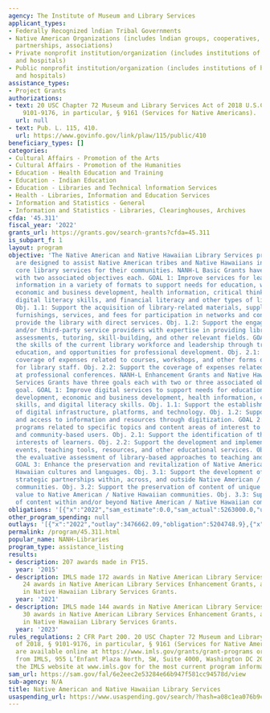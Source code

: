 ```yaml
---
agency: The Institute of Museum and Library Services
applicant_types:
- Federally Recognized lndian Tribal Governments
- Native American Organizations (includes lndian groups, cooperatives, corporations,
  partnerships, associations)
- Private nonprofit institution/organization (includes institutions of higher education
  and hospitals)
- Public nonprofit institution/organization (includes institutions of higher education
  and hospitals)
assistance_types:
- Project Grants
authorizations:
- text: 20 USC Chapter 72 Museum and Library Services Act of 2018 U.S.C. &sect; §
    9101-9176, in particular, § 9161 (Services for Native Americans).
  url: null
- text: Pub. L. 115, 410.
  url: https://www.govinfo.gov/link/plaw/115/public/410
beneficiary_types: []
categories:
- Cultural Affairs - Promotion of the Arts
- Cultural Affairs - Promotion of the Humanities
- Education - Health Education and Training
- Education - Indian Education
- Education - Libraries and Technical lnformation Services
- Health - Libraries, Information and Education Services
- Information and Statistics - General
- Information and Statistics - Libraries, Clearinghouses, Archives
cfda: '45.311'
fiscal_year: '2022'
grants_url: https://grants.gov/search-grants?cfda=45.311
is_subpart_f: 1
layout: program
objective: 'The Native American and Native Hawaiian Library Services programs (NANH-L)
  are designed to assist Native American tribes and Native Hawaiians in improving
  core library services for their communities. NANH-L Basic Grants have two goals
  with two associated objectives each. GOAL 1: Improve services for learning and accessing
  information in a variety of formats to support needs for education, workforce development,
  economic and business development, health information, critical thinking skills,
  digital literacy skills, and financial literacy and other types of literacy skills.
  Obj. 1.1: Support the acquisition of library-related materials, supplies, equipment,
  furnishings, services, and fees for participation in networks and consortia that
  provide the library with direct services. Obj. 1.2: Support the engagement of consultants
  and/or third-party service providers with expertise in providing library and technology
  assessments, tutoring, skill-building, and other relevant fields. GOAL 2: Enhance
  the skills of the current library workforce and leadership through training, continuing
  education, and opportunities for professional development. Obj. 2.1: Support the
  coverage of expenses related to courses, workshops, and other forms of training
  for library staff. Obj. 2.2: Support the coverage of expenses related to staff participation
  at professional conferences. NANH-L Enhancement Grants and Native Hawaiian Library
  Services Grants have three goals each with two or three associated objectives per
  goal. GOAL 1: Improve digital services to support needs for education, workforce
  development, economic and business development, health information, critical thinking
  skills, and digital literacy skills. Obj. 1.1: Support the establishment and refinement
  of digital infrastructure, platforms, and technology. Obj. 1.2: Support preservation
  and access to information and resources through digitization. GOAL 2: Improve educational
  programs related to specific topics and content areas of interest to library patrons
  and community-based users. Obj. 2.1: Support the identification of the needs and
  interests of learners. Obj. 2.2: Support the development and implementation of classes,
  events, teaching tools, resources, and other educational services. Obj. 2.3: Support
  the evaluative assessment of library-based approaches to teaching and facilitation.
  GOAL 3: Enhance the preservation and revitalization of Native American / Native
  Hawaiian cultures and languages. Obj. 3.1: Support the development of efficient
  strategic partnerships within, across, and outside Native American / Native Hawaiian
  communities. Obj. 3.2: Support the preservation of content of unique and specific
  value to Native American / Native Hawaiian communities. Obj. 3.3: Support the sharing
  of content within and/or beyond Native American / Native Hawaiian communities.'
obligations: '[{"x":"2022","sam_estimate":0.0,"sam_actual":5263000.0,"usa_spending_actual":4801142.5},{"x":"2023","sam_estimate":5763000.0,"sam_actual":0.0,"usa_spending_actual":5159993.48},{"x":"2024","sam_estimate":5763000.0,"sam_actual":0.0,"usa_spending_actual":5666197.06}]'
other_program_spending: null
outlays: '[{"x":"2022","outlay":3476662.09,"obligation":5204748.9},{"x":"2023","outlay":1889432.3,"obligation":5761964.71},{"x":"2024","outlay":3000.0,"obligation":5908056.0}]'
permalink: /program/45.311.html
popular_name: NANH-Libraries
program_type: assistance_listing
results:
- description: 207 awards made in FY15.
  year: '2015'
- description: IMLS made 172 awards in Native American Library Services Basic Grants,
    24 awards in Native American Library Services Enhancement Grants, and 3 awards
    in Native Hawaiian Library Services Grants.
  year: '2021'
- description: IMLS made 144 awards in Native American Library Services Basic Grants,
    30 awards in Native American Library Services Enhancement Grants, and 3 awards
    in Native Hawaiian Library Services Grants.
  year: '2023'
rules_regulations: 2 CFR Part 200. 20 USC Chapter 72 Museum and Library Services Act
  of 2018, § 9101-9176, in particular, § 9161 (Services for Native Americans). Guidelines
  are available online at https://www.imls.gov/grants/grant-programs or upon request
  from IMLS, 955 L’Enfant Plaza North, SW, Suite 4000, Washington DC 20024-2135. See
  the IMLS website at www.imls.gov for the most current program information.
sam_url: https://sam.gov/fal/6e2eec2e53284e66b947f581cc94578d/view
sub-agency: N/A
title: Native American and Native Hawaiian Library Services
usaspending_url: https://www.usaspending.gov/search/?hash=a08c1ea076b9cbad547f50168530535e
---
```

